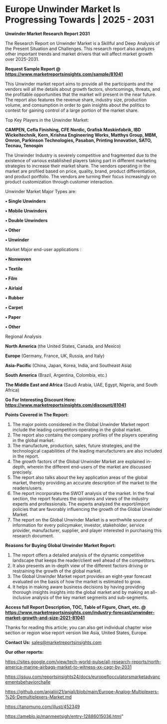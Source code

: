 # Europe Unwinder Market Is Progressing Towards | 2025 - 2031

<strong>Unwinder Market Research Report 2031</strong>

The Research Report on Unwinder Market is a Skillful and Deep Analysis of the Present Situation and Challenges. This research report also analyzes other important trends and market drivers that will affect market growth over 2025-2031.

<strong>Request Sample Report @ <a href=https://www.marketreportsinsights.com/sample/81041>https://www.marketreportsinsights.com/sample/81041</a></strong>

This Unwinder market report aims to provide all the participants and the vendors will all the details about growth factors, shortcomings, threats, and the profitable opportunities that the market will present in the near future. The report also features the revenue share, industry size, production volume, and consumption in order to gain insights about the politics to contest for gaining control of a large portion of the market share.

Top Key Players in the Unwinder Market:

<strong>CAMPEN, Cefla Finishing, CFE Nordic, Grafisk Maskinfabrik, IBD Wickeltechnik, Kern, Krishna Engineering Works, Matthys Group, MBM, Omron, Parkinson Technologies, Pasaban, Printing Innovation, SATO, Tecnau, Tenospin</strong>

The Unwinder Industry is severely competitive and fragmented due to the existence of various established players taking part in different marketing strategies to increase their market share. The vendors operating in the market are profiled based on price, quality, brand, product differentiation, and product portfolio. The vendors are turning their focus increasingly on product customization through customer interaction.

Unwinder Market Major Types are:

<strong>• Single Unwinders

• Mobile Unwinders

• Double Unwinders 

• Other

• Unwinder</strong>

Market Major end-user applications :

<strong>• Nonwoven

• Textile

• Film

• Airlaid

• Rubber

• Carpet

• Paper

• Other</strong>

Regional Analysis

</u><strong><b>North America</b></strong> (the United States, Canada, and Mexico)

<strong><b>Europe </b></strong>(Germany, France, UK, Russia, and Italy)

<strong><b>Asia-Pacific</b></strong> (China, Japan, Korea, India, and Southeast Asia)

<strong><b>South America</b></strong> (Brazil, Argentina, Colombia, etc.)

<strong><b>The Middle East and Africa</b></strong> (Saudi Arabia, UAE, Egypt, Nigeria, and South Africa)

<strong>Go For Interesting Discount Here: <a href=https://www.marketreportsinsights.com/discount/81041>https://www.marketreportsinsights.com/discount/81041</a></strong>

<strong>Points Covered in The Report:</strong>
<ol>
  <li>The major points considered in the Global Unwinder Market report include the leading competitors operating in the global market.</li>
  <li>The report also contains the company profiles of the players operating in the global market.</li>
  <li>The manufacture, production, sales, future strategies, and the technological capabilities of the leading manufacturers are also included in the report.</li>
  <li>The growth factors of the Global Unwinder Market are explained in-depth, wherein the different end-users of the market are discussed precisely.</li>
  <li>The report also talks about the key application areas of the global market, thereby providing an accurate description of the market to the readers/users.</li>
  <li>The report incorporates the SWOT analysis of the market. In the final section, the report features the opinions and views of the industry experts and professionals. The experts analyzed the export/import policies that are favorably influencing the growth of the Global Unwinder Market.</li>
  <li>The report on the Global Unwinder Market is a worthwhile source of information for every policymaker, investor, stakeholder, service provider, manufacturer, supplier, and player interested in purchasing this research document.</li>
</ol>
<strong>Reasons for Buying Global Unwinder Market Report:</strong>

<ol>
  <li>The report offers a detailed analysis of the dynamic competitive landscape that keeps the reader/client well ahead of the competitors.</li>
  <li>It also presents an in-depth view of the different factors driving or restraining the growth of the global market.</li>
  <li>The Global Unwinder Market report provides an eight-year forecast evaluated on the basis of how the market is estimated to grow.</li>
  <li>It helps in making aware business decisions by having providing thorough insights insights into the global market and by making an all-inclusive analysis of the key market segments and sub-segments.</li>
</ol>
<strong>Access full Report Description, TOC, Table of Figure, Chart, etc. @ <a href=https://www.marketreportsinsights.com/industry-forecast/unwinder-market-growth-and-size-2021-81041>https://www.marketreportsinsights.com/industry-forecast/unwinder-market-growth-and-size-2021-81041</a></strong>


Thanks for reading this article; you can also get individual chapter wise section or region wise report version like Asia, United States, Europe.

<strong>Contact Us:</strong>
sales@marketreportsinsights.com

<strong>Our other reports:</strong>

<a href=https://sites.google.com/view/tech-world-pulse/all-research-reports/north-america-marine-airbags-market-to-witness-xx-cagr-by-2031>https://sites.google.com/view/tech-world-pulse/all-research-reports/north-america-marine-airbags-market-to-witness-xx-cagr-by-2031</a>

<a href=https://issuu.com/reportsinsights24/docs/europeflocculatorsmarketadvancementsbehaviorchalle>https://issuu.com/reportsinsights24/docs/europeflocculatorsmarketadvancementsbehaviorchalle</a>

<a href=https://github.com/anjaliiii21/anjali/blob/main/Europe-Analog-Multiplexers-%26-Demultiplexers-Market.md>https://github.com/anjaliiii21/anjali/blob/main/Europe-Analog-Multiplexers-%26-Demultiplexers-Market.md</a>

<a href=https://tanomuno.com/illust/452349>https://tanomuno.com/illust/452349</a>

<a href=https://ameblo.jp/manmeetsigh/entry-12886015036.html>https://ameblo.jp/manmeetsigh/entry-12886015036.html</a>"
